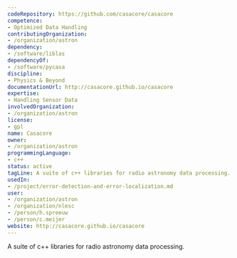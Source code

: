 ```yaml
---
codeRepository: https://github.com/casacore/casacore
competence:
- Optimized Data Handling
contributingOrganization:
- /organization/astron
dependency:
- /software/liblas
dependencyOf:
- /software/pycasa
discipline:
- Physics & Beyond
documentationUrl: http://casacore.github.io/casacore
expertise:
- Handling Sensor Data
involvedOrganization:
- /organization/astron
license:
- gpl
name: Casacore
owner:
- /organization/astron
programmingLanguage:
- c++
status: active
tagLine: A suite of c++ libraries for radio astronomy data processing.
usedIn:
- /project/error-detection-and-error-localization.md
user:
- /organization/astron
- /organization/nlesc
- /person/h.spreeuw
- /person/c.meijer
website: http://casacore.github.io/casacore
---
```

A suite of c++ libraries for radio astronomy data processing.
